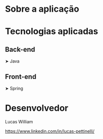 # Sobre a aplicação
 

# Tecnologias aplicadas
## Back-end
➤ Java
## Front-end 
➤ Spring

# Desenvolvedor
Lucas William

https://www.linkedin.com/in/lucas-pettinelli/
